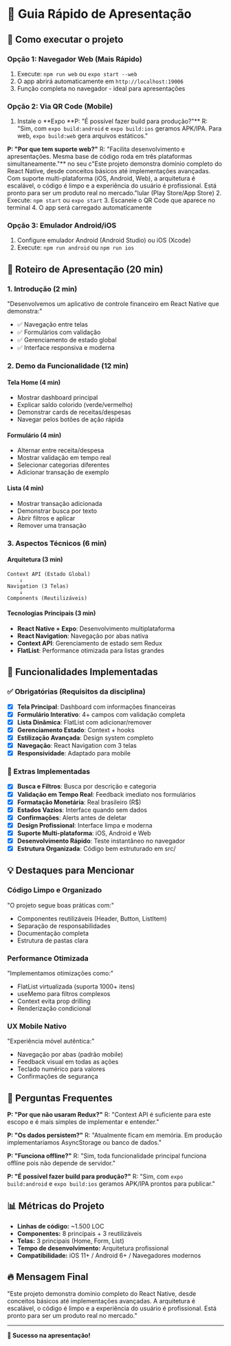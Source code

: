 # 🎯 Guia Rápido de Apresentação

## 📱 Como executar o projeto

### Opção 1: Navegador Web (Mais Rápido)

1. Execute: `npm run web` ou `expo start --web`
2. O app abrirá automaticamente em `http://localhost:19006`
3. Função completa no navegador - ideal para apresentações

### Opção 2: Via QR Code (Mobile)

1. Instale o **Expo **P: "É possível fazer build para produção?"\*\*
   R: "Sim, com `expo build:android` e `expo build:ios` geramos APK/IPA. Para web, `expo build:web` gera arquivos estáticos."

**P: "Por que tem suporte web?"**
R: "Facilita desenvolvimento e apresentações. Mesma base de código roda em três plataformas simultaneamente."\*\* no seu c"Este projeto demonstra domínio completo do React Native, desde conceitos básicos até implementações avançadas. Com suporte multi-plataforma (iOS, Android, Web), a arquitetura é escalável, o código é limpo e a experiência do usuário é profissional. Está pronto para ser um produto real no mercado."lular (Play Store/App Store) 2. Execute: `npm start` ou `expo start` 3. Escaneie o QR Code que aparece no terminal 4. O app será carregado automaticamente

### Opção 3: Emulador Android/iOS

1. Configure emulador Android (Android Studio) ou iOS (Xcode)
2. Execute: `npm run android` ou `npm run ios`

## 🎤 Roteiro de Apresentação (20 min)

### 1. Introdução (2 min)

\"Desenvolvemos um aplicativo de controle financeiro em React Native que demonstra:\"

- ✅ Navegação entre telas
- ✅ Formulários com validação
- ✅ Gerenciamento de estado global
- ✅ Interface responsiva e moderna

### 2. Demo da Funcionalidade (12 min)

#### **Tela Home (4 min)**

- Mostrar dashboard principal
- Explicar saldo colorido (verde/vermelho)
- Demonstrar cards de receitas/despesas
- Navegar pelos botões de ação rápida

#### **Formulário (4 min)**

- Alternar entre receita/despesa
- Mostrar validação em tempo real
- Selecionar categorias diferentes
- Adicionar transação de exemplo

#### **Lista (4 min)**

- Mostrar transação adicionada
- Demonstrar busca por texto
- Abrir filtros e aplicar
- Remover uma transação

### 3. Aspectos Técnicos (6 min)

#### **Arquitetura (3 min)**

```
Context API (Estado Global)
    ↓
Navigation (3 Telas)
    ↓
Components (Reutilizáveis)
```

#### **Tecnologias Principais (3 min)**

- **React Native + Expo**: Desenvolvimento multiplataforma
- **React Navigation**: Navegação por abas nativa
- **Context API**: Gerenciamento de estado sem Redux
- **FlatList**: Performance otimizada para listas grandes

## 🔧 Funcionalidades Implementadas

### ✅ Obrigatórias (Requisitos da disciplina)

- [x] **Tela Principal**: Dashboard com informações financeiras
- [x] **Formulário Interativo**: 4+ campos com validação completa
- [x] **Lista Dinâmica**: FlatList com adicionar/remover
- [x] **Gerenciamento Estado**: Context + hooks
- [x] **Estilização Avançada**: Design system completo
- [x] **Navegação**: React Navigation com 3 telas
- [x] **Responsividade**: Adaptado para mobile

### 🚀 Extras Implementadas

- [x] **Busca e Filtros**: Busca por descrição e categoria
- [x] **Validação em Tempo Real**: Feedback imediato nos formulários
- [x] **Formatação Monetária**: Real brasileiro (R$)
- [x] **Estados Vazios**: Interface quando sem dados
- [x] **Confirmações**: Alerts antes de deletar
- [x] **Design Profissional**: Interface limpa e moderna
- [x] **Suporte Multi-plataforma**: iOS, Android e Web
- [x] **Desenvolvimento Rápido**: Teste instantâneo no navegador
- [x] **Estrutura Organizada**: Código bem estruturado em src/

## 💡 Destaques para Mencionar

### Código Limpo e Organizado

\"O projeto segue boas práticas com:\"

- Componentes reutilizáveis (Header, Button, ListItem)
- Separação de responsabilidades
- Documentação completa
- Estrutura de pastas clara

### Performance Otimizada

\"Implementamos otimizações como:\"

- FlatList virtualizada (suporta 1000+ itens)
- useMemo para filtros complexos
- Context evita prop drilling
- Renderização condicional

### UX Mobile Nativo

\"Experiência móvel autêntica:\"

- Navegação por abas (padrão mobile)
- Feedback visual em todas as ações
- Teclado numérico para valores
- Confirmações de segurança

## 🎯 Perguntas Frequentes

**P: \"Por que não usaram Redux?\"**
R: \"Context API é suficiente para este escopo e é mais simples de implementar e entender.\"

**P: \"Os dados persistem?\"**
R: \"Atualmente ficam em memória. Em produção implementaríamos AsyncStorage ou banco de dados.\"

**P: \"Funciona offline?\"**
R: \"Sim, toda funcionalidade principal funciona offline pois não depende de servidor.\"

**P: \"É possível fazer build para produção?\"**
R: \"Sim, com `expo build:android` e `expo build:ios` geramos APK/IPA prontos para publicar.\"

## 📊 Métricas do Projeto

- **Linhas de código:** ~1.500 LOC
- **Componentes:** 8 principais + 3 reutilizáveis
- **Telas:** 3 principais (Home, Form, List)
- **Tempo de desenvolvimento:** Arquitetura profissional
- **Compatibilidade:** iOS 11+ / Android 6+ / Navegadores modernos

## 🔥 Mensagem Final

\"Este projeto demonstra domínio completo do React Native, desde conceitos básicos até implementações avançadas. A arquitetura é escalável, o código é limpo e a experiência do usuário é profissional. Está pronto para ser um produto real no mercado.\"

---

**🚀 Sucesso na apresentação!**
